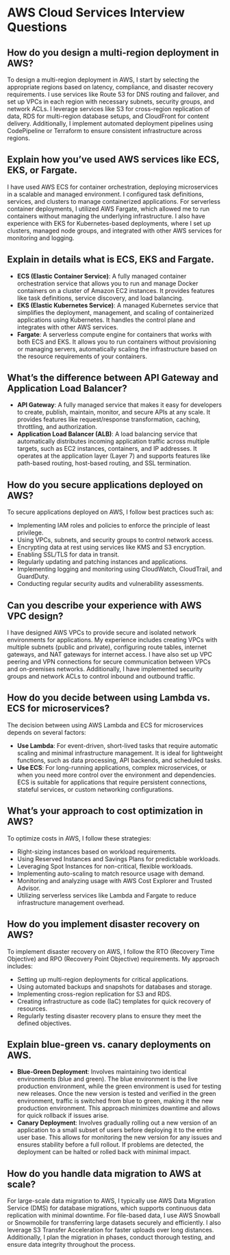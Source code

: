 # AWS Cloud Services Interview Questions

## How do you design a multi-region deployment in AWS?

To design a multi-region deployment in AWS, I start by selecting the appropriate regions based on latency, compliance,
and disaster recovery requirements. I use services like Route 53 for DNS routing and failover, and set up VPCs in each
region with necessary subnets, security groups, and network ACLs. I leverage services like S3 for cross-region
replication of data, RDS for multi-region database setups, and CloudFront for content delivery. Additionally, I
implement automated deployment pipelines using CodePipeline or Terraform to ensure consistent infrastructure across
regions.

## Explain how you’ve used AWS services like ECS, EKS, or Fargate.

I have used AWS ECS for container orchestration, deploying microservices in a scalable and managed environment. I
configured task definitions, services, and clusters to manage containerized applications. For serverless container
deployments, I utilized AWS Fargate, which allowed me to run containers without managing the underlying infrastructure.
I also have experience
with EKS for Kubernetes-based deployments, where I set up clusters, managed node groups, and integrated with
other AWS services for monitoring and logging.

## Explain in details what is ECS, EKS and Fargate.

- **ECS (Elastic Container Service)**: A fully managed container orchestration service that allows you to run and
  manage Docker containers on a cluster of Amazon EC2 instances. It provides features like task definitions, service
  discovery, and load balancing.
- **EKS (Elastic Kubernetes Service)**: A managed Kubernetes service that simplifies the deployment, management, and
  scaling of
  containerized applications using Kubernetes. It handles the control plane and integrates with other AWS services.
- **Fargate**: A serverless compute engine for containers that works with both ECS and EKS. It allows you to run
  containers without
  provisioning or managing servers, automatically scaling the infrastructure based on the resource requirements of your
  containers.

## What’s the difference between API Gateway and Application Load Balancer?

- **API Gateway**: A fully managed service that makes it easy for developers to create, publish, maintain, monitor, and
  secure APIs at any scale. It provides features like request/response transformation, caching, throttling, and
  authorization.
- **Application Load Balancer (ALB)**: A load balancing service that automatically distributes incoming application
  traffic across multiple targets, such as EC2 instances, containers, and IP addresses. It operates at the application
  layer (Layer 7) and supports features like path-based routing, host-based routing, and SSL termination.

## How do you secure applications deployed on AWS?

To secure applications deployed on AWS, I follow best practices such as:

- Implementing IAM roles and policies to enforce the principle of least privilege.
- Using VPCs, subnets, and security groups to control network access.
- Encrypting data at rest using services like KMS and S3 encryption.
- Enabling SSL/TLS for data in transit.
- Regularly updating and patching instances and applications.
- Implementing logging and monitoring using CloudWatch, CloudTrail, and GuardDuty.
- Conducting regular security audits and vulnerability assessments.

## Can you describe your experience with AWS VPC design?

I have designed AWS VPCs to provide secure and isolated network environments for applications. My experience includes
creating VPCs with multiple subnets (public and private), configuring route tables, internet gateways, and NAT gateways
for internet access. I have also set up VPC peering and VPN connections for secure communication between VPCs and
on-premises networks. Additionally, I have implemented security groups and network ACLs to control inbound and outbound
traffic.

## How do you decide between using Lambda vs. ECS for microservices?

The decision between using AWS Lambda and ECS for microservices depends on several factors:

- **Use Lambda**: For event-driven, short-lived tasks that require automatic scaling and minimal infrastructure
  management. It is ideal for lightweight functions, such as data processing, API backends, and scheduled tasks.
- **Use ECS**: For long-running applications, complex microservices, or when you need more control over the environment
  and dependencies. ECS is suitable for applications that require persistent connections, stateful services, or custom
  networking configurations.

## What’s your approach to cost optimization in AWS?

To optimize costs in AWS, I follow these strategies:

- Right-sizing instances based on workload requirements.
- Using Reserved Instances and Savings Plans for predictable workloads.
- Leveraging Spot Instances for non-critical, flexible workloads.
- Implementing auto-scaling to match resource usage with demand.
- Monitoring and analyzing usage with AWS Cost Explorer and Trusted Advisor.
- Utilizing serverless services like Lambda and Fargate to reduce infrastructure management overhead.

## How do you implement disaster recovery on AWS?

To implement disaster recovery on AWS, I follow the RTO (Recovery Time Objective) and RPO (Recovery Point Objective)
requirements. My approach includes:

- Setting up multi-region deployments for critical applications.
- Using automated backups and snapshots for databases and storage.
- Implementing cross-region replication for S3 and RDS.
- Creating infrastructure as code (IaC) templates for quick recovery of resources.
- Regularly testing disaster recovery plans to ensure they meet the defined objectives.

## Explain blue-green vs. canary deployments on AWS.

- **Blue-Green Deployment**: Involves maintaining two identical environments (blue and green). The blue environment is
  the live production environment, while the green environment is used for testing new releases. Once the new version
  is tested and verified in the green environment, traffic is switched from blue to green, making it the new production
  environment. This approach minimizes downtime and allows for quick rollback if issues arise.
- **Canary Deployment**: Involves gradually rolling out a new version of an application to a small subset of users
  before
  deploying it to the entire user base. This allows for monitoring the new version for any issues and ensures stability
  before a full rollout. If problems are detected, the deployment can be halted or rolled back with minimal impact.

## How do you handle data migration to AWS at scale?

For large-scale data migration to AWS, I typically use AWS Data Migration Service (DMS) for database migrations, which
supports continuous data replication with minimal downtime. For file-based data, I use AWS Snowball or Snowmobile for
transferring large datasets securely and efficiently. I also leverage S3 Transfer Acceleration for faster uploads over
long distances. Additionally, I plan the migration in phases, conduct thorough testing, and ensure data integrity
throughout the process.